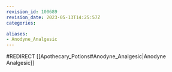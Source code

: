 ```yaml
---
revision_id: 100689
revision_date: 2023-05-13T14:25:57Z
categories:

aliases:
- Anodyne_Analgesic
---
```


#REDIRECT [[Apothecary_Potions#Anodyne_Analgesic|Anodyne Analgesic]]